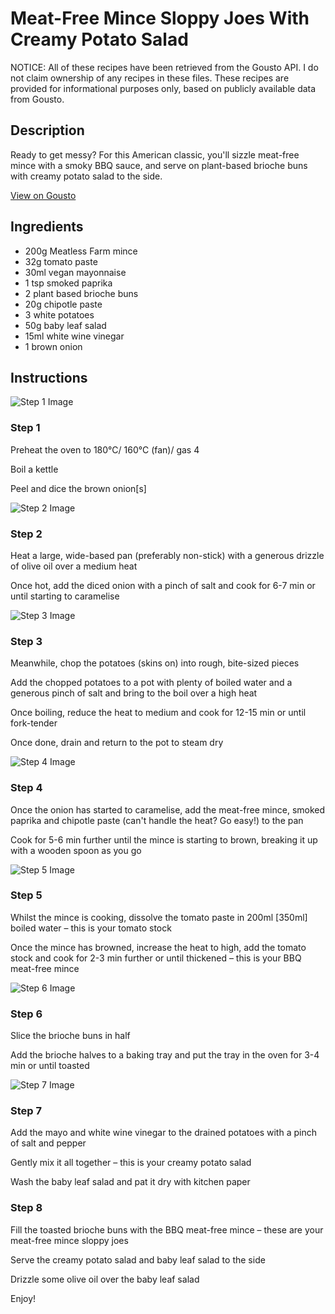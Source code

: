 # Meat-Free Mince Sloppy Joes With Creamy Potato Salad

NOTICE: All of these recipes have been retrieved from the Gousto API. I do not claim ownership of any recipes in these files. These recipes are provided for informational purposes only, based on publicly available data from Gousto.

## Description

Ready to get messy? For this American classic, you'll sizzle meat-free mince with a smoky BBQ sauce, and serve on plant-based brioche buns with creamy potato salad to the side. 

[View on Gousto](https://www.gousto.co.uk/recipes/cookbook/meat-free-sloppy-joes-creamy-potato-salad)

## Ingredients

- 200g Meatless Farm mince
- 32g tomato paste
- 30ml vegan mayonnaise
- 1 tsp smoked paprika
- 2 plant based brioche buns
- 20g chipotle paste
- 3 white potatoes
- 50g baby leaf salad
- 15ml white wine vinegar
- 1 brown onion

## Instructions

![Step 1 Image](https://production-media.gousto.co.uk/cms/recipe-step-image/step-1-1593429248920-x200.jpg)

### Step 1

Preheat the oven to 180°C/ 160°C (fan)/ gas 4

Boil a kettle

Peel and dice the brown onion<span class="text-danger">[s]</span>

![Step 2 Image](https://production-media.gousto.co.uk/cms/recipe-step-image/step-2-1593429255644-x200.jpg)

### Step 2

Heat a large, wide-based pan (preferably non-stick) with a generous drizzle of olive oil over a medium heat

Once hot, add the diced onion with a pinch of salt and cook for 6-7 min or until starting to caramelise

![Step 3 Image](https://production-media.gousto.co.uk/cms/recipe-step-image/step-3-1593429262351-x200.jpg)

### Step 3

Meanwhile, chop the potatoes (skins on) into rough, bite-sized pieces

Add the chopped potatoes to a pot with plenty of boiled water and a generous pinch of salt and bring to the boil over a high heat

Once boiling, reduce the heat to medium and cook for 12-15 min or until fork-tender

Once done, drain and return to the pot to steam dry

![Step 4 Image](https://production-media.gousto.co.uk/cms/recipe-step-image/step-4-1593429271964-x200.jpg)

### Step 4

Once the onion has started to caramelise, add the meat-free mince, smoked paprika and chipotle paste (can't handle the heat? Go easy!) to the pan

Cook for 5-6 min further until the mince is starting to brown, breaking it up with a wooden spoon as you go

![Step 5 Image](https://production-media.gousto.co.uk/cms/recipe-step-image/step-5-1593429281384-x200.jpg)

### Step 5

Whilst the mince is cooking, dissolve the tomato paste in 200ml <span class="text-danger">[350ml]</span> boiled water – this is your tomato stock

Once the mince has browned, increase the heat to high, add the tomato stock and cook for 2-3 min further or until thickened – this is your BBQ meat-free mince

![Step 6 Image](https://production-media.gousto.co.uk/cms/recipe-step-image/step-6-1593429297072-x200.jpg)

### Step 6

Slice the brioche buns in half

Add the brioche halves to a baking tray and put the tray in the oven for 3-4 min or until toasted

![Step 7 Image](https://production-media.gousto.co.uk/cms/recipe-step-image/step-7-1593429314322-x200.jpg)

### Step 7

Add the mayo and white wine vinegar to the drained potatoes with a pinch of salt and pepper

Gently mix it all together – this is your creamy potato salad

Wash the baby leaf salad and pat it dry with kitchen paper

### Step 8

Fill the toasted brioche buns with the BBQ meat-free mince – these are your meat-free mince sloppy joes

Serve the creamy potato salad and baby leaf salad to the side

Drizzle some olive oil over the baby leaf salad

Enjoy!

